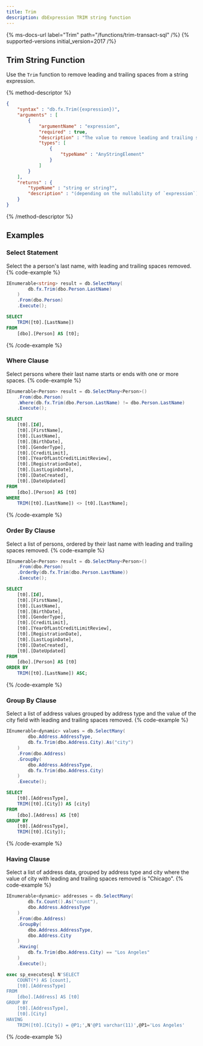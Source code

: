 ```yaml
---
title: Trim
description: dbExpression TRIM string function
---
```


{% ms-docs-url label="Trim" path="/functions/trim-transact-sql" /%}
{% supported-versions initial_version=2017 /%}

## Trim String Function

Use the `Trim` function to remove leading and trailing spaces from a string expression.

{% method-descriptor %}
```json
{
    "syntax" : "db.fx.Trim({expression})",
    "arguments" : [
        {
            "argumentName" : "expression",
            "required" : true,
            "description" : "The value to remove leading and trailing spaces from.",
            "types": [
                { 
                    "typeName" : "AnyStringElement"
                }
            ]
        }           
    ],
    "returns" : { 
        "typeName" : "string or string?",
		"description" : "(depending on the nullability of `expression`)"
    }
}
```
{% /method-descriptor %}

## Examples
### Select Statement
Select the a person's last name, with leading and trailing spaces removed.
{% code-example %}
```csharp
IEnumerable<string> result = db.SelectMany(
		db.fx.Trim(dbo.Person.LastName)
	)
	.From(dbo.Person)
	.Execute();
```
```sql
SELECT
	TRIM([t0].[LastName])
FROM
	[dbo].[Person] AS [t0];
```
{% /code-example %}

### Where Clause
Select persons where their last name starts or ends with one or more spaces.
{% code-example %}
```csharp
IEnumerable<Person> result = db.SelectMany<Person>()
    .From(dbo.Person)
	.Where(db.fx.Trim(dbo.Person.LastName) != dbo.Person.LastName)
	.Execute();
```
```sql
SELECT
	[t0].[Id],
	[t0].[FirstName],
	[t0].[LastName],
	[t0].[BirthDate],
	[t0].[GenderType],
	[t0].[CreditLimit],
	[t0].[YearOfLastCreditLimitReview],
	[t0].[RegistrationDate],
	[t0].[LastLoginDate],
	[t0].[DateCreated],
	[t0].[DateUpdated]
FROM
	[dbo].[Person] AS [t0]
WHERE
	TRIM([t0].[LastName]) <> [t0].[LastName];
```
{% /code-example %}

### Order By Clause
Select a list of persons, ordered by their last name with leading and trailing spaces removed.
{% code-example %}
```csharp
IEnumerable<Person> result = db.SelectMany<Person>()
	.From(dbo.Person)
	.OrderBy(db.fx.Trim(dbo.Person.LastName))
	.Execute();
```
```sql
SELECT
	[t0].[Id],
	[t0].[FirstName],
	[t0].[LastName],
	[t0].[BirthDate],
	[t0].[GenderType],
	[t0].[CreditLimit],
	[t0].[YearOfLastCreditLimitReview],
	[t0].[RegistrationDate],
	[t0].[LastLoginDate],
	[t0].[DateCreated],
	[t0].[DateUpdated]
FROM
	[dbo].[Person] AS [t0]
ORDER BY
	TRIM([t0].[LastName]) ASC;
```
{% /code-example %}

### Group By Clause
Select a list of address values grouped by address type and the value of the city field with leading and trailing spaces removed.
{% code-example %}
```csharp
IEnumerable<dynamic> values = db.SelectMany(
		dbo.Address.AddressType,
		db.fx.Trim(dbo.Address.City).As("city")
	)
	.From(dbo.Address)
	.GroupBy(
		dbo.Address.AddressType,
		db.fx.Trim(dbo.Address.City)
	)
	.Execute();
```
```sql
SELECT
	[t0].[AddressType],
	TRIM([t0].[City]) AS [city]
FROM
	[dbo].[Address] AS [t0]
GROUP BY
	[t0].[AddressType],
	TRIM([t0].[City]);
```
{% /code-example %}

### Having Clause
Select a list of address data, grouped by address type and city where the value of city with leading and trailing spaces removed
is "Chicago".
{% code-example %}
```csharp
IEnumerable<dynamic> addresses = db.SelectMany(
		db.fx.Count().As("count"),
		dbo.Address.AddressType
	)
	.From(dbo.Address)
	.GroupBy(
		dbo.Address.AddressType,
		dbo.Address.City
	)
	.Having(
		db.fx.Trim(dbo.Address.City) == "Los Angeles"
	)
	.Execute();
```
```sql
exec sp_executesql N'SELECT
	COUNT(*) AS [count],
	[t0].[AddressType]
FROM
	[dbo].[Address] AS [t0]
GROUP BY
	[t0].[AddressType],
	[t0].[City]
HAVING
	TRIM([t0].[City]) = @P1;',N'@P1 varchar(11)',@P1='Los Angeles'
```
{% /code-example %}


